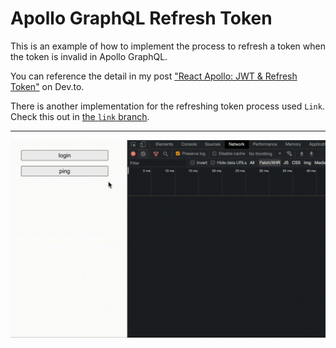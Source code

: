 # Apollo GraphQL Refresh Token

This is an example of how to implement the process to refresh a token when the token is invalid in Apollo GraphQL.

You can reference the detail in my post ["React Apollo: JWT & Refresh Token"](https://dev.to/lico/react-apollo-refresh-tokens-5h0k) on Dev.to.

There is another implementation for the refreshing token process used `Link`. Check this out in [the `link` branch](https://github.com/hsk-kr/apollo-graphql-refresh-token/tree/link).

---

![image](https://github.com/hsk-kr/apollo-graphql-refresh-token/blob/main/preview.gif?raw=true)
